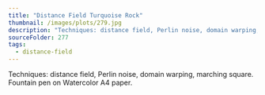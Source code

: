 ```yaml
---
title: "Distance Field Turquoise Rock"
thumbnail: /images/plots/279.jpg
description: "Techniques: distance field, Perlin noise, domain warping, marching square. Fountain pen on Watercolor A4 paper."
sourceFolder: 277
tags:
  - distance-field
---
```


Techniques: distance field, Perlin noise, domain warping, marching square. Fountain pen on Watercolor A4 paper.
